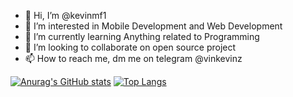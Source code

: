 - 👋 Hi, I’m @kevinmf1
- 👀 I’m interested in Mobile Development and Web Development
- 🌱 I’m currently learning Anything related to Programming
- 💞️ I’m looking to collaborate on open source project
- 📫 How to reach me, dm me on telegram @vinkevinz

<!---
kevinmf1/kevinmf1 is a ✨ special ✨ repository because its `README.md` (this file) appears on your GitHub profile.
You can click the Preview link to take a look at your changes.
--->

[![Anurag's GitHub stats](https://github-readme-stats.vercel.app/api?username=kevinmf1&count_private=true&show_icons=true&line_height=20)](https://github.com/anuraghazra/github-readme-stats)
[![Top Langs](https://github-readme-stats.vercel.app/api/top-langs/?username=kevinmf1&layout=compact&line_height=30)](https://github.com/anuraghazra/github-readme-stats)
